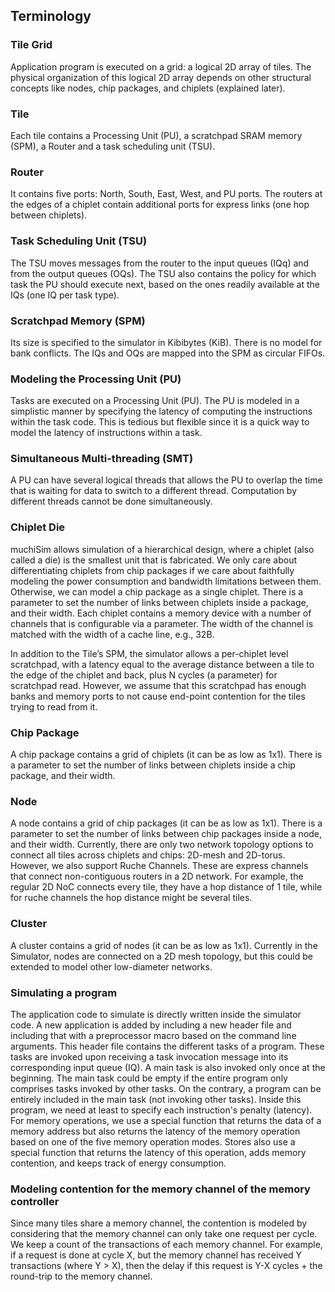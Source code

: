 
## Terminology

### Tile Grid

Application program is executed on a grid: a logical 2D array of tiles. The physical organization of this logical 2D array depends on other structural concepts like nodes, chip packages, and chiplets (explained later). 
 
### Tile

Each tile contains a Processing Unit (PU), a scratchpad SRAM memory (SPM), a Router and a task scheduling unit (TSU). 
 
### Router

It contains five ports: North, South, East, West, and PU ports. The routers at the edges of a chiplet contain additional ports for express links (one hop between chiplets). 

### Task Scheduling Unit (TSU) 

The TSU moves messages from the router to the input queues (IQq) and from the output queues (OQs).  The TSU also contains the policy for which task the PU should execute next, based on the ones readily available at the IQs (one IQ per task type). 
 
### Scratchpad Memory (SPM)

Its size is specified to the simulator in Kibibytes (KiB). There is no model for bank conflicts. The IQs and OQs are mapped into the SPM as circular FIFOs. 
 
### Modeling the Processing Unit (PU)

Tasks are executed on a Processing Unit (PU). The PU is modeled in a simplistic manner by specifying the latency of computing the instructions within the task code. This is tedious but flexible since it is a quick way to model the latency of instructions within a task.

### Simultaneous Multi-threading (SMT)

A PU can have several logical threads that allows the PU to overlap the time that is waiting for data to switch to a different thread. Computation by different threads cannot be done simultaneously.

### Chiplet Die

muchiSim allows simulation of a hierarchical design, where a chiplet (also called a die) is the smallest unit that is fabricated. We only care about differentiating chiplets from chip packages if we care about faithfully modeling the power consumption and bandwidth limitations between them. Otherwise, we can model a chip package as a single chiplet.
There is a parameter to set the number of links between chiplets inside a package, and their width. 
Each chiplet contains a memory device with a number of channels that is configurable via a parameter. The width of the channel is matched with the width of a cache line, e.g., 32B. 

In addition to the Tile’s SPM, the simulator allows a per-chiplet level scratchpad, with a latency equal to the average distance between a tile to the edge of the chiplet and back, plus N cycles (a parameter) for scratchpad read. However, we assume that this scratchpad has enough banks and memory ports to not cause end-point contention for the tiles trying to read from it.
 
### Chip Package

A chip package contains a grid of chiplets (it can be as low as 1x1). 
There is a parameter to set the number of links between chiplets inside a chip package, and their width. 
 
### Node

A node contains a grid of chip packages (it can be as low as 1x1). There is a parameter to set the number of links between chip packages inside a node, and their width. Currently, there are only two network topology options to connect all tiles across chiplets and chips: 2D-mesh and 2D-torus.
However, we also support Ruche Channels. These are express channels that connect non-contiguous routers in a 2D network. For example, the regular 2D NoC connects every tile, they have a hop distance of 1 tile, while for ruche channels the hop distance might be several tiles. 
 
### Cluster

A cluster contains a grid of nodes (it can be as low as 1x1). 
Currently in the Simulator, nodes are connected on a 2D mesh topology, but this could be extended to model other low-diameter networks.

### Simulating a program

The application code to simulate is directly written inside the simulator code. A new application is added by including a new header file and including that with a preprocessor macro based on the command line arguments. This header file contains the different tasks of a program. These tasks are invoked upon receiving a task invocation message into its corresponding input queue (IQ). A main task is also invoked only once at the beginning. The main task could be empty if the entire program only comprises tasks invoked by other tasks. On the contrary, a program can be entirely included in the main task (not invoking other tasks). Inside this program, we need at least to specify each instruction's penalty (latency).  
For memory operations, we use a special function that returns the data of a memory address but also returns the latency of the memory operation based on one of the five memory operation modes. 
Stores also use a special function that returns the latency of this operation, adds memory contention, and keeps track of energy consumption.

### Modeling contention for the memory channel of the memory controller

Since many tiles share a memory channel, the contention is modeled by considering that the memory channel can only take one request per cycle. We keep a count of the transactions of each memory channel. For example, if a request is done at cycle X, but the memory channel has received Y transactions (where Y > X), then the delay if this request is Y-X cycles + the round-trip to the memory channel. 